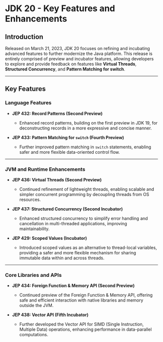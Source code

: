 # JDK 20 - Key Features and Enhancements  

## Introduction  

Released on March 21, 2023, JDK 20 focuses on refining and incubating advanced features to further modernize the Java platform. This release is entirely comprised of preview and incubator features, allowing developers to explore and provide feedback on features like **Virtual Threads**, **Structured Concurrency**, and **Pattern Matching for switch**.  

---

## Key Features  

### Language Features  

- **JEP 432: Record Patterns (Second Preview)**  
  - Enhanced record patterns, building on the first preview in JDK 19, for deconstructing records in a more expressive and concise manner.  

- **JEP 433: Pattern Matching for `switch` (Fourth Preview)**  
  - Further improved pattern matching in `switch` statements, enabling safer and more flexible data-oriented control flow.  

---

### JVM and Runtime Enhancements  

- **JEP 436: Virtual Threads (Second Preview)**  
  - Continued refinement of lightweight threads, enabling scalable and simpler concurrent programming by decoupling threads from OS resources.  

- **JEP 437: Structured Concurrency (Second Incubator)**  
  - Enhanced structured concurrency to simplify error handling and cancellation in multi-threaded applications, improving maintainability.  

- **JEP 429: Scoped Values (Incubator)**  
  - Introduced scoped values as an alternative to thread-local variables, providing a safer and more flexible mechanism for sharing immutable data within and across threads.  

---

### Core Libraries and APIs  

- **JEP 434: Foreign Function & Memory API (Second Preview)**  
  - Continued preview of the Foreign Function & Memory API, offering safe and efficient interaction with native libraries and memory outside the JVM.  

- **JEP 438: Vector API (Fifth Incubator)**  
  - Further developed the Vector API for SIMD (Single Instruction, Multiple Data) operations, enhancing performance in data-parallel computations.  
